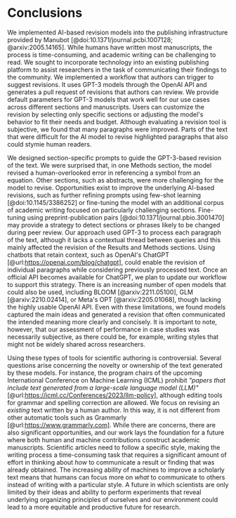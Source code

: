 # Conclusions

We implemented AI-based revision models into the publishing infrastructure provided by Manubot [@doi:10.1371/journal.pcbi.1007128; @arxiv:2005.14165].
While humans have written most manuscripts, the process is time-consuming, and academic writing can be challenging to read.
We sought to incorporate technology into an existing publishing platform to assist researchers in the task of communicating their findings to the community.
We implemented a workflow that authors can trigger to suggest revisions.
It uses GPT-3 models through the OpenAI API and generates a pull request of revisions that authors can review.
We provide default parameters for GPT-3 models that work well for our use cases across different sections and manuscripts.
Users can customize the revision by selecting only specific sections or adjusting the model's behavior to fit their needs and budget.
Although evaluating a revision tool is subjective, we found that many paragraphs were improved.
Parts of the text that were difficult for the AI model to revise highlighted paragraphs that also could stymie human readers.


We designed section-specific prompts to guide the GPT-3-based revision of the text.
We were surprised that, in one Methods section, the model revised a human-overlooked error in referencing a symbol from an equation.
Other sections, such as abstracts, were more challenging for the model to revise.
Opportunities exist to improve the underlying AI-based revisions, such as further refining prompts using few-shot learning [@doi:10.1145/3386252] or fine-tuning the model with an additional corpus of academic writing focused on particularly challenging sections.
Fine-tuning using preprint-publication pairs [@doi:10.1371/journal.pbio.3001470] may provide a strategy to detect sections or phrases likely to be changed during peer review.
Our approach used GPT-3 to process each paragraph of the text, although it lacks a contextual thread between queries and this mainly affected the revision of the Results and Methods sections.
Using chatbots that retain context, such as OpenAI's ChatGPT [@url:https://openai.com/blog/chatgpt], could enable the revision of individual paragraphs while considering previously processed text.
Once an official API becomes available for ChatGPT, we plan to update our workflow to support this strategy.
There is an increasing number of open models that could also be used, including BLOOM [@arxiv:2211.05100], GLM [@arxiv:2210.02414], or Meta's OPT [@arxiv:2205.01068], though lacking the highly usable OpenAI API.
Even with these limitations, we found models captured the main ideas and generated a revision that often communicated the intended meaning more clearly and concisely.
It is important to note, however, that our assessment of performance in case studies was necessarily subjective, as there could be, for example, writing styles that might not be widely shared across researchers.


Using these types of tools for scientific authoring is controversial.
Several questions arise concerning the novelty or ownership of the text generated by these models.
For instance, the program chairs of the upcoming International Conference on Machine Learning (ICML) prohibit *"papers that include text generated from a large-scale language model (LLM)"* [@url:https://icml.cc/Conferences/2023/llm-policy], although editing tools for grammar and spelling correction are allowed.
We focus on revising an *existing* text written by a human author.
In this way, it is not different from other automatic tools such as Grammarly [@url:https://www.grammarly.com].
While there are concerns, there are also significant opportunities, and our work lays the foundation for a future where both human and machine contributions construct academic manuscripts.
Scientific articles need to follow a specific style, making the writing process a time-consuming task that requires a significant amount of effort in thinking about *how* to communicate a result or finding that was already obtained.
The increasing ability of machines to improve a scholarly text means that humans can focus more on *what* to communicate to others instead of writing with a particular style.
A future in which scientists are only limited by their ideas and ability to perform experiments that reveal underlying organizing principles of ourselves and our environment could lead to a more equitable and productive future for research.
